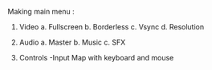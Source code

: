 Making main menu :
  1. Video
    a. Fullscreen
    b. Borderless
    c. Vsync
    d. Resolution

  2. Audio
    a. Master
    b. Music
    c. SFX

  3. Controls
     -Input Map with keyboard and mouse
